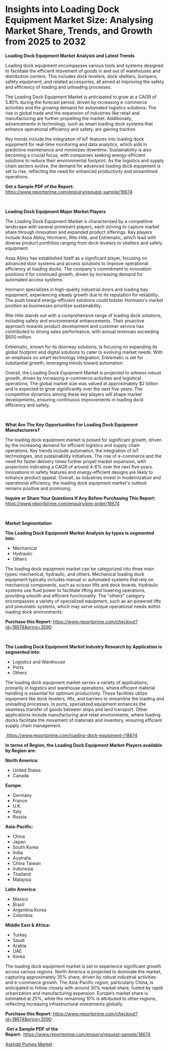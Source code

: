 <p><h1>Insights into Loading Dock Equipment Market Size: Analysing Market Share, Trends, and Growth from 2025 to 2032</h1></p><p><strong>Loading Dock Equipment Market Analysis and Latest Trends</strong></p>
<p><p>Loading dock equipment encompasses various tools and systems designed to facilitate the efficient movement of goods in and out of warehouses and distribution centers. This includes dock levelers, dock shelters, bumpers, safety equipment, and related accessories, all aimed at improving the safety and efficiency of loading and unloading processes.</p><p>The Loading Dock Equipment Market is anticipated to grow at a CAGR of 5.80% during the forecast period, driven by increasing e-commerce activities and the growing demand for automated logistics solutions. The rise in global trade and the expansion of industries like retail and manufacturing are further propelling the market. Additionally, advancements in technology, such as smart loading dock systems that enhance operational efficiency and safety, are gaining traction.</p><p>Key trends include the integration of IoT features into loading dock equipment for real-time monitoring and data analytics, which aids in predictive maintenance and minimizes downtime. Sustainability is also becoming a crucial focus, with companies seeking energy-efficient solutions to reduce their environmental footprint. As the logistics and supply chain sectors evolve, the demand for advanced loading dock equipment is set to rise, reflecting the need for enhanced productivity and streamlined operations.</p></p>
<p><strong>Get a Sample PDF of the Report:&nbsp;</strong> <a href="https://www.reportprime.com/enquiry/request-sample/18674?utm_campaign=3326&utm_medium=2&utm_source=Github&utm_content=ia&utm_term=19032025&utm_id=loading-dock-equipment">https://www.reportprime.com/enquiry/request-sample/18674</a></p>
<p>&nbsp;</p>
<p><strong>Loading Dock Equipment Major Market Players</strong></p>
<p><p>The Loading Dock Equipment Market is characterized by a competitive landscape with several prominent players, each striving to capture market share through innovation and expanded product offerings. Key players include Assa Abloy, Hormann, Rite-Hite, and Entrematic, which lead with diverse product portfolios ranging from dock levelers to shelters and safety equipment.</p><p>Assa Abloy has established itself as a significant player, focusing on advanced door systems and access solutions to improve operational efficiency at loading docks. The company's commitment to innovation positions it for continued growth, driven by increasing demand for automated access systems.</p><p>Hormann specializes in high-quality industrial doors and loading bay equipment, experiencing steady growth due to its reputation for reliability. The push toward energy-efficient solutions could bolster Hormann's market position as businesses prioritize sustainability.</p><p>Rite-Hite stands out with a comprehensive range of loading dock solutions, including safety and environmental enhancements. Their proactive approach towards product development and customer service has contributed to strong sales performance, with annual revenues exceeding $600 million.</p><p>Entrematic, known for its doorway solutions, is focusing on expanding its global footprint and digital solutions to cater to evolving market needs. With an emphasis on smart technology integration, Entrematic is set for substantial growth, leveraging trends toward automation.</p><p>Overall, the Loading Dock Equipment Market is projected to witness robust growth, driven by increasing e-commerce activities and logistical operations. The global market size was valued at approximately $2 billion and is expected to grow significantly over the next five years. The competitive dynamics among these key players will shape market developments, ensuring continuous improvements in loading dock efficiency and safety.</p></p>
<p>&nbsp;</p>
<p><strong>What Are The Key Opportunities For Loading Dock Equipment Manufacturers?</strong></p>
<p><p>The loading dock equipment market is poised for significant growth, driven by the increasing demand for efficient logistics and supply chain operations. Key trends include automation, the integration of IoT technologies, and sustainability initiatives. The rise of e-commerce and the need for faster delivery times further propel market expansion, with projections indicating a CAGR of around 4-6% over the next five years. Innovations in safety features and energy-efficient designs are likely to enhance product appeal. Overall, as industries invest in modernization and operational efficiency, the loading dock equipment market's outlook remains positive and promising.</p></p>
<p><strong>Inquire or Share Your Questions If Any Before Purchasing This Report:</strong> <a href="https://www.reportprime.com/enquiry/pre-order/18674?utm_campaign=3326&utm_medium=2&utm_source=Github&utm_content=ia&utm_term=19032025&utm_id=loading-dock-equipment">https://www.reportprime.com/enquiry/pre-order/18674</a></p>
<p>&nbsp;</p>
<p><strong>Market Segmentation</strong></p>
<p><strong>The Loading Dock Equipment Market Analysis by types is segmented into:</strong></p>
<p><ul><li>Mechanical</li><li>Hydraulic</li><li>Others</li></ul></p>
<p><p>The loading dock equipment market can be categorized into three main types: mechanical, hydraulic, and others. Mechanical loading dock equipment typically includes manual or automated systems that rely on mechanical components, such as scissor lifts and dock boards. Hydraulic systems use fluid power to facilitate lifting and lowering operations, providing smooth and efficient functionality. The "others" category encompasses a variety of specialized equipment, such as air-powered lifts and pneumatic systems, which may serve unique operational needs within loading dock environments.</p></p>
<p><strong>Purchase this Report:&nbsp;</strong><a href="https://www.reportprime.com/checkout?id=18674&price=3590&utm_campaign=3326&utm_medium=2&utm_source=Github&utm_content=ia&utm_term=19032025&utm_id=loading-dock-equipment">https://www.reportprime.com/checkout?id=18674&price=3590</a></p>
<p>&nbsp;</p>
<p><strong>The Loading Dock Equipment Market Industry Research by Application is segmented into:</strong></p>
<p><ul><li>Logistics and Warehouse</li><li>Ports</li><li>Others</li></ul></p>
<p><p>The loading dock equipment market serves a variety of applications, primarily in logistics and warehouse operations, where efficient material handling is essential for optimum productivity. These facilities utilize equipment like dock levelers, lifts, and barriers to streamline the loading and unloading processes. In ports, specialized equipment enhances the seamless transfer of goods between ships and land transport. Other applications include manufacturing and retail environments, where loading docks facilitate the movement of materials and inventory, ensuring efficient supply chain management.</p></p>
<p><a href="https://www.reportprime.com/loading-dock-equipment-r18674?utm_campaign=3326&utm_medium=2&utm_source=Github&utm_content=ia&utm_term=19032025&utm_id=loading-dock-equipment">&nbsp;https://www.reportprime.com/loading-dock-equipment-r18674</a></p>
<p><strong>In terms of Region, the Loading Dock Equipment Market Players available by Region are:</strong></p>
<p>
    <p> <strong> North America: </strong>
        <ul>
            <li>United States</li>
            <li>Canada</li>
        </ul>
        </p> 
    <p> <strong> Europe: </strong>
        <ul>
            <li>Germany</li>
            <li>France</li>
            <li>U.K.</li>
            <li>Italy</li>
            <li>Russia</li>
        </ul>
        </p> 
    <p> <strong> Asia-Pacific: </strong>
        <ul>
            <li>China</li>
            <li>Japan</li>
            <li>South Korea</li>
            <li>India</li>
            <li>Australia</li>
            <li>China Taiwan</li>
            <li>Indonesia</li>
            <li>Thailand</li>
            <li>Malaysia</li>
        </ul>
        </p> 
    <p> <strong> Latin America: </strong>
        <ul>
            <li>Mexico</li>
            <li>Brazil</li>
            <li>Argentina Korea</li>
            <li>Colombia</li>
        </ul>
        </p> 
    <p> <strong> Middle East & Africa: </strong>
        <ul>
            <li>Turkey</li>
            <li>Saudi</li>
            <li>Arabia</li>
            <li>UAE</li>
            <li>Korea</li>
        </ul>
    </p>
    </p>
<p><p>The loading dock equipment market is set to experience significant growth across various regions. North America is projected to dominate the market, capturing approximately 35% share, driven by robust industrial activities and e-commerce growth. The Asia-Pacific region, particularly China, is anticipated to follow closely with around 30% market share, fueled by rapid urbanization and manufacturing expansion. Europe’s market share is estimated at 25%, while the remaining 10% is attributed to other regions, reflecting increasing infrastructural investments globally.</p></p>
<p><strong>Purchase this Report: </strong><a href="https://www.reportprime.com/checkout?id=18674&price=3590&utm_campaign=3326&utm_medium=2&utm_source=Github&utm_content=ia&utm_term=19032025&utm_id=loading-dock-equipment">https://www.reportprime.com/checkout?id=18674&price=3590</a></p>
<p>&nbsp;<strong>Get a Sample PDF of the Report:&nbsp;&nbsp;</strong><a href="https://www.reportprime.com/enquiry/request-sample/18674?utm_campaign=3326&utm_medium=2&utm_source=Github&utm_content=ia&utm_term=19032025&utm_id=loading-dock-equipment">https://www.reportprime.com/enquiry/request-sample/18674</a></p>
<p><strong></strong></p>
<p><p><a href="https://github.com/iontahoehlct/Market-Research-Report-List-1/blob/main/asphalt-pumps-market.md?utm_campaign=3326&utm_medium=2&utm_source=Github&utm_content=ia&utm_term=19032025&utm_id=loading-dock-equipment">Asphalt Pumps Market</a></p></p>